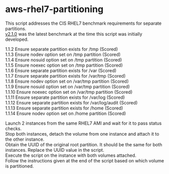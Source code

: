 # aws-rhel7-partitioning
This script addresses the CIS RHEL7 benchmark requirements for separate partitions.  
[v2.1.0](https://workbench.cisecurity.org/files/1466) was the latest benchmark at the time this script was initially developed.

1.1.2 Ensure separate partition exists for /tmp (Scored)  
1.1.3 Ensure nodev option set on /tmp partition (Scored)  
1.1.4 Ensure nosuid option set on /tmp partition (Scored)  
1.1.5 Ensure noexec option set on /tmp partition (Scored)  
1.1.6 Ensure separate partition exists for /var (Scored)  
1.1.7 Ensure separate partition exists for /var/tmp (Scored)  
1.1.8 Ensure nodev option set on /var/tmp partition (Scored)  
1.1.9 Ensure nosuid option set on /var/tmp partition (Scored)  
1.1.10 Ensure noexec option set on /var/tmp partition (Scored)  
1.1.11 Ensure separate partition exists for /var/log (Scored)  
1.1.12 Ensure separate partition exists for /var/log/audit (Scored)  
1.1.13 Ensure separate partition exists for /home (Scored)  
1.1.14 Ensure nodev option set on /home partition (Scored)  

Launch 2 instances from the same RHEL7 AMI and wait for it to pass status checks.  
Stop both instances, detach the volume from one instance and attach it to the other instance.  
Obtain the UUID of the original root partition. It should be the same for both instances. Replace the UUID value in the script.  
Execute the script on the instance with both volumes attached.  
Follow the instructions given at the end of the script based on which volume is partitioned.  
